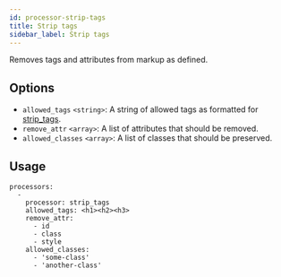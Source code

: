 ```yaml
---
id: processor-strip-tags
title: Strip tags
sidebar_label: Strip tags
---
```


Removes tags and attributes from markup as defined.

## Options

- `allowed_tags` `<string>`: A string of allowed tags as formatted for [strip_tags](https://www.php.net/manual/en/function.strip-tags.php).
- `remove_attr` `<array>`: A list of attributes that should be removed.
- `allowed_classes` `<array>`: A list of classes that should be preserved.
## Usage

```
processors:
  -
    processor: strip_tags
    allowed_tags: <h1><h2><h3>
    remove_attr:
      - id
      - class
      - style
    allowed_classes:
      - 'some-class'
      - 'another-class'
```
